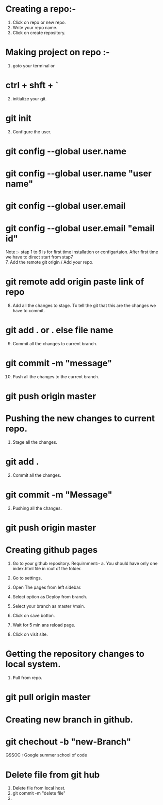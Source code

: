 # Creating a repo:-
1. Click on repo or new repo.
2. Write your repo name.
3. Click on create repository.

# Making project on repo :-
1. goto your terminal or
# ctrl + shft + `
2. initialize your git.
# git init
3. Configure the user.
# git config --global user.name
# git config --global user.name "user name"
# git config --global user.email
# git config --global user.email "email id"

Note :- stap 1 to 6 is for first time installation or configartaion. After first time we have to direct start from stap7  
7. Add the remote git origin / Add your repo.
# git remote add origin paste link of repo
8. Add all the changes to stage. To tell the git that this are the changes we have to commit.
# git add . or . else file name
9. Commit all the changes to current branch.
# git commit -m "message"
10. Push all the changes to the current branch.
# git push origin master

# Pushing the new changes to current repo.
1. Stage all the changes.
# git add .

2. Commit all the changes.
# git commit -m "Message"

3. Pushing all the changes.
# git push origin master

# Creating github pages
1. Go to your github repository.
    Requirnment:-
    a. You should have only one index.html file in root of the folder.

2. Go to settings.
3. Open The pages from left sidebar.
4. Select option as Deploy from branch.
5. Select your branch as master /main.
6. Click on save botton.
7. Wait for 5 min ans reload page.
8. Click on visit site.

# Getting the repository changes to local system.
1. Pull from repo.
# git pull origin master

# Creating new branch in github.
# git chechout -b "new-Branch"

GSSOC : Google summer school of code

# Delete file from git hub
1. Delete file from local host.
2. git commit -m "delete file"
3.